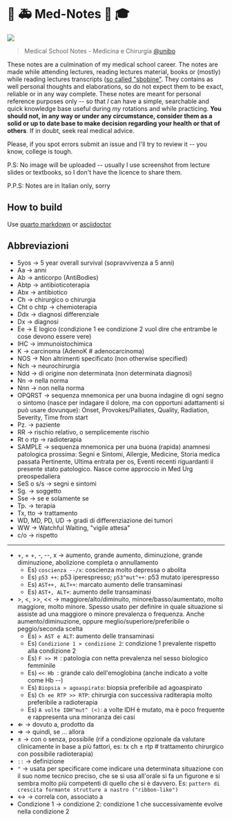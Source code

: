# :hospital: :ambulance: Med-Notes :memo: :mortar_board:

[![](https://img.shields.io/static/v1?label#licence&message#CC4-BY-NC-SA&color#green&style#for-the-badge)](https://creativecommons.org/licenses/by-nc-sa/4.0/)


> Medical School Notes - Medicina e Chirurgia [@unibo](https://corsi.unibo.it/magistralecu/MedicinaChirurgia/)


These notes are a culmination of my medical school career. The notes are made while attending lectures, reading lectures material, books or (mostly) while reading lectures transcripts ([so called "sbobine"](https://www.futurimedici.com/index.php?option#com_kunena&view#topic&catid#5&id#21391&Itemid#1925). They contains as well personal thoughts and elaborations, so do not expect them to be exact, reliable or in any way complete. These notes are meant for personal reference purposes only -- so that _I_ can have a simple, searchable and quick knowledge base useful during _my_ rotations and while practicing. __You should not, in any way or under any circumstance, consider them as a solid or up to date base to make decision regarding your health or that of others__. If in doubt, seek real medical advice.

Please, if you spot errors submit an issue and I'll try to review it -- you know, college is tough.

P.S: No image will be uploaded -- usually I use screenshot from lecture slides or textbooks, so I don't have the licence to share them.

P.P.S: Notes are in Italian only, sorry

## How to build
Use [quarto markdown](https://quarto.org) or [asciidoctor](https://asciidoctor.org/)

## Abbreviazioni
* 5yos → 5 year overall survival (sopravvivenza a 5 anni)
* Aa → anni
* Ab → anticorpo (AntiBodies)
* Abtp → antibioticoterapia
* Abx → antibiotico
* Ch → chirurgico o chirurgia
* Cht o chtp → chemioterapia
* Ddx → diagnosi differenziale
* Dx → diagnosi
* Ee → E logico (condizione 1 ee condizione 2 vuol dire che entrambe le cose devono essere vere)
* IHC → immunoistochimica
* K → carcinoma (AdenoK # adenocarcinoma)
* NOS → Non altrimenti specificato (non otherwise specified)
* Nch → neurochirurgia
* Ndd → di origine non determinata (non determinata diagnosi)
* Nn → nella norma
* Nnn → non nella norma
* OPQRST → sequenza mnemonica per una buona indagine di ogni segno o sintomo (nasce per indagare il dolore, ma con opportuni adattamenti si può usare dovunque): Onset, Provokes/Palliates, Quality, Radiation, Severity, Time from start
* Pz. → paziente
* RR → rischio relativo, o semplicemente rischio
* Rt o rtp → radioterapia
* SAMPLE → sequenza mnemonica per una buona (rapida) anamnesi patologica prossima: Segni e Sintomi, Allergie, Medicine, Storia medica passata Pertinente, Ultima entrata per os, Eventi recenti riguardanti il presente stato patologico. Nasce come approccio in Med Urg preospedaliera
* SeS o s/s → segni e sintomi
* Sg. → soggetto
* Sse → se e solamente se
* Tp. → terapia
* Tx, tto → trattamento
* WD, MD, PD, UD → gradi di differenziazione dei tumori
* WW → Watchful Waiting, "vigile attesa"
* c/o → rispetto

---

* +, + +, -, --, x → aumento, grande aumento, diminuzione, grande diminuzione, abolizione completa o annullamento
	* Es) ``coscienza --/x``:  coscienza molto depressa o abolita
	* Es) ``p53 ++``: p53 iperespresso; ``p53^mut^++``: p53 mutato iperespresso
	* Es) ``AST++, ALT++``: marcato aumento delle transaminasi
	* Es) ``AST+, ALT+``: aumento delle transaminasi
* \>, <, >>, << → maggiore/alto/diminuito, minore/basso/aumentato, molto maggiore, molto minore. Spesso usato per definire in quale situazione si assiste ad una maggiore o minore prevalenza o frequenza. Anche aumento/diminuzione, oppure meglio/superiore/preferibile o peggio/seconda scelta
	* Es) ``> AST e ALT``: aumento delle transaminasi
	* Es) ``Condizione 1 > condizione 2``: condizione 1 prevalente rispetto alla condizione 2
	* Es) ``F >> M ``: patologia con netta prevalenza nel sesso biologico femminile
	* Es) ``<< Hb ``: grande calo dell'emoglobina (anche indicato a volte come Hb --)
	* Es) ``Biopsia > agoaspirato``: biopsia preferibile ad agoaspirato
	* Es) ``Ch ee RTP >> RTP``: chirurgia con successiva raditerapia molto preferibile a radioterapia
	* Es) ``A volte IDH^mut^ (<)``: a volte IDH è mutato, ma è poco frequente e rappresenta una minoranza dei casi
* ⇐ → dovuto a, prodotto da
* ⇒ → quindi, se ... allora
* ± → con o senza, possibile (rif a condizione opzionale da valutare clinicamente in base a più fattori, es: tx ch ± rtp # trattamento chirurgico con possibile radioterapia)
* ``::`` → definizione
* ``"`` → usata per specificare come indicare una determinata situazione con il suo nome tecnico preciso, che se si usa all'orale si fa un figurone e si sembra molto più competenti di quello che si è davvero. Es: ``pattern di crescita formante strutture a nastro ("ribbon-like")``
* ↔ → correla con, associato a
* Condizione 1 → condizione 2: condizione 1 che successivamente evolve nella condizione 2
